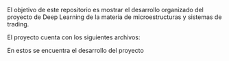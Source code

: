 El objetivo de este repositorio es mostrar el desarrollo organizado del proyecto de Deep Learning de la materia de microestructuras y sistemas de trading.

El proyecto cuenta con los siguientes archivos:



En estos se encuentra el desarrollo del proyecto

